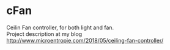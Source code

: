 # cFan
Ceilin Fan controller, for both light and fan.<br>
Project description at my blog http://www.microentropie.com/2018/05/ceiling-fan-controller/
